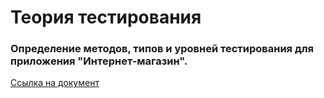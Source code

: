# Теория тестирования


### Определение методов, типов и уровней тестирования для приложения "Интернет-магазин".
[Ссылка на документ](https://docs.google.com/spreadsheets/d/1pCv6HSlVBrJ_q5n0PywlKSZq3buqTk6wp-2r-Wzv07E/edit?usp=sharing)
